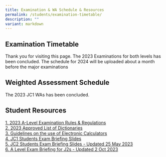 ```yaml
---
title: Examination & WA Schedule & Resources
permalink: /students/examination-timetable/
description: ""
variant: markdown
---
```

## **Examination Timetable**

Thank you for visiting this page. The 2023 Examinations for both levels has been concluded. The schedule for 2024 will be uploaded about a month before the major examinations 

## **Weighted Assessment Schedule**
The 2023 JC1 WAs has been concluded.

## **Student Resources**<br>
[1. 2023 A-Level Examination Rules &amp; Regulations](/files/2023/2023%20a%20level%20exam%20rules%20and%20regulations_seab.pdf) <br>
[2. 2023 Approved List of Dictionaries](/files/2023/2023_approved%20list%20of%20dictionaries_seab.pdf) <br>
[3. Guidelines on the use of Electronic Calculators](/files/2023/guidelines%20on%20the%20use%20of%20electroninc%20calculators_seab.pdf) <br>
[4. JC1 Students Exam Briefing Slides](/files/2023/exam%20briefing%20slides%20for%20jc1_2023.pdf) <br>
[5. JC2 Students Exam Briefing Slides - Updated 25 May 2023](/files/2023/jc2%20students%20exam%20briefing%20slides%20-%2025%20may%202023.pdf) <br>
[6. A Level Exam Briefing for J2s - Updated 2 Oct 2023](https://go.gov.sg/a-level-exam-briefing-for-j2s-2-oct-2023)